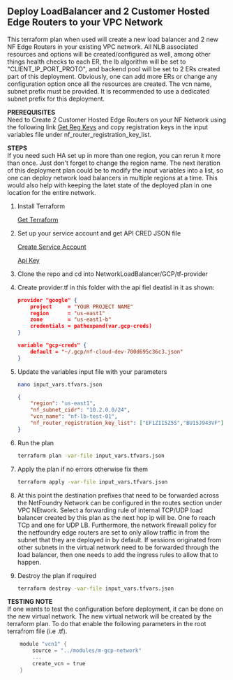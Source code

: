 ## Deploy LoadBalancer and 2 Customer Hosted Edge Routers to your VPC Network

This terraform plan when used will create a new load balancer and 2 new NF Edge Routers in your existing VPC network. All NLB associated resources and options will be created/configured as well, among other things health checks to each ER, the lb algorithm will be set to "CLIENT_IP_PORT_PROTO", and backend pool will be set to 2 ERs created part of this deployment. Obviously, one can add more ERs or change any configuration option once all the resources are created. The vcn name, subnet prefix must be provided. It is recommended to use a dedicated subnet prefix for this deployment.

**PREREQUISITES** \
Need to Create 2 Customer Hosted Edge Routers on your NF Network using the following link [Get Reg Keys](https://nfconsole.io/login) and copy registration keys in the input variables file under nf_router_registration_key_list.

**STEPS** \
If you need such HA set up in more than one region, you can rerun it more than once. Just don't forget to change the region name. The next iteration of this deployment plan could be to  modify the input variables into a list, so one can deploy network load balancers in multiple regions at a time. This would also help with keeping the latet state of the deployed plan in one location for the entire network.

1. Install Terraform

    [Get Terraform](https://www.terraform.io/downloads)

1. Set up your service account and get API CRED JSON file

    [Create Service Account](https://cloud.google.com/iam/docs/creating-managing-service-accounts)
    
    [Api Key](https://cloud.google.com/iam/docs/creating-managing-service-account-keys)

1. Clone the repo and cd into NetworkLoadBalancer/GCP/tf-provider
1. Create provider.tf in this folder with the api fiel deatisl in it as shown:
    ```json
    provider "google" {
        project     = "YOUR PROJECT NAME"
        region      = "us-east1"
        zone        = "us-east1-b"
        credentials = pathexpand(var.gcp-creds)
    }

    variable "gcp-creds" {
        default = "~/.gcp/nf-cloud-dev-700d695c36c3.json"
    }
    ```
1. Update the variables input file with your parameters
    ```bash
    nano input_vars.tfvars.json
    ```
    ```json
    {
        "region": "us-east1",
        "nf_subnet_cidr": "10.2.0.0/24",
        "vcn_name": "nf-lb-test-01",
        "nf_router_registration_key_list": ["EF1ZII5Z5S","BU15J943VF"]
    }
    ```
1. Run the plan

    ```bash
    terraform plan -var-file input_vars.tfvars.json
    ```

1. Apply the plan if no errors otherwise fix them

    ```bash
    terraform apply -var-file input_vars.tfvars.json
    ```

1. At this point the destination prefixes that need to be forwarded across the NetFoundry Network can be configured in the routes section under  VPC NEtwork. Select a forwarding rule of internal TCP/UDP load balancer created by this plan as the next hop ip will be. One fo reach TCp and one for UDP LB. Furthermore, the network firewall policy for the netfoundry edge routers are set to only allow traffic in from the subnet that they are deployed in by default. If sessions originated from other subnets in the virtual network need to be forwarded through the load balancer, then one needs to add the ingress rules to allow that to happen.

1. Destroy the plan if required

    ```bash
    terraform destroy -var-file input_vars.tfvars.json
    ```

**TESTING NOTE** \
If one wants to test the configuration before deployment, it can be done on the new virtual network. The new virtual network will be created by the terraform plan. To do that enable the following parameters in the root terrafrom file (i.e .tf).

```powershell
    module "vcn1" {
        source = "../modules/m-gcp-network"
        ...
        create_vcn = true
    }
```